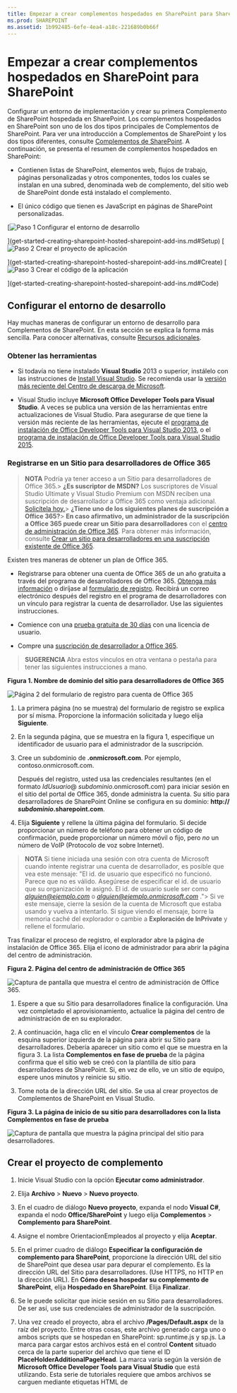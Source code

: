 ```yaml
---
title: Empezar a crear complementos hospedados en SharePoint para SharePoint
ms.prod: SHAREPOINT
ms.assetid: 1b992485-6efe-4ea4-a18c-221689b0b66f
---
```



# Empezar a crear complementos hospedados en SharePoint para SharePoint
Configurar un entorno de implementación y crear su primera Complemento de SharePoint hospedada en SharePoint.
Los complementos hospedados en SharePoint son uno de los dos tipos principales de Complementos de SharePoint. Para ver una introducción a Complementos de SharePoint y los dos tipos diferentes, consulte  [Complementos de SharePoint](sharepoint-add-ins.md). A continuación, se presenta el resumen de complementos hospedados en SharePoint:
  
    
    


- Contienen listas de SharePoint, elementos web, flujos de trabajo, páginas personalizadas y otros componentes, todos los cuales se instalan en una subred, denominada web de complemento, del sitio web de SharePoint donde está instalado el complemento.
    
  
- El único código que tienen es JavaScript en páginas de SharePoint personalizadas.
    
  

 [![Paso 1 Configurar el entorno de desarrollo](images/6d3bbe0a-399e-4747-9e1a-01d42954ce32.png)
  
    
    
](get-started-creating-sharepoint-hosted-sharepoint-add-ins.md#Setup) [![Paso 2 Crear el proyecto de aplicación](images/d69871f6-c503-463b-bf96-4b6d7306c313.png)
  
    
    
](get-started-creating-sharepoint-hosted-sharepoint-add-ins.md#Create) [![Paso 3 Crear el código de la aplicación](images/e5f8a9a2-e5fb-42d1-b19a-300178c626fb.png)
  
    
    
](get-started-creating-sharepoint-hosted-sharepoint-add-ins.md#Code)
  
    
    


## Configurar el entorno de desarrollo
<a name="Setup"> </a>

Hay muchas maneras de configurar un entorno de desarrollo para Complementos de SharePoint. En esta sección se explica la forma más sencilla. Para conocer alternativas, consulte  [Recursos adicionales](#bk_addresources).
  
    
    

### Obtener las herramientas


- Si todavía no tiene instalado **Visual Studio** 2013 o superior, instálelo con las instrucciones de [Install Visual Studio](http://msdn.microsoft.com/library/da049020-cfda-40d7-8ff4-7492772b620f.aspx). Se recomienda usar la  [versión más reciente del Centro de descarga de Microsoft](https://www.visualstudio.com/downloads/download-visual-studio-vs).
    
  
- Visual Studio incluye **Microsoft Office Developer Tools para Visual Studio**. A veces se publica una versión de las herramientas entre actualizaciones de Visual Studio. Para asegurarse de que tiene la versión más reciente de las herramientas, ejecute el [programa de instalación de Office Developer Tools para Visual Studio 2013](http://aka.ms/OfficeDevToolsForVS2013), o el  [programa de instalación de Office Developer Tools para Visual Studio 2015](http://aka.ms/OfficeDevToolsForVS2015).
    
  

### Registrarse en un Sitio para desarrolladores de Office 365
<a name="o365_signup"> </a>


> **NOTA**
>  Podría ya tener acceso a un Sitio para desarrolladores de Office 365.> **¿Es suscriptor de MSDN?** Los suscriptores de Visual Studio Ultimate y Visual Studio Premium con MSDN reciben una suscripción de desarrollador a Office 365 como ventaja adicional. [Solicítela hoy.](https://msdn.microsoft.com/subscriptions/manage/default.aspx)> **¿Tiene uno de los siguientes planes de suscripción a Office 365?**> **En caso afirmativo, un administrador de la suscripción a Office 365 puede crear un Sitio para desarrolladores** con el [centro de administración de Office 365](https://portal.microsoftonline.com/admin/default.aspx). Para obtener más información, consulte  [Crear un sitio para desarrolladores en una suscripción existente de Office 365](create-a-developer-site-on-an-existing-office-365-subscription.md). 
  
    
    

Existen tres maneras de obtener un plan de Office 365.
  
    
    

- Registrarse para obtener una cuenta de Office 365 de un año gratuita a través del programa de desarrolladores de Office 365.  [Obtenga más información](http://dev.office.com/devprogram) o diríjase al [formulario de registro](https://profile.microsoft.com/RegSysProfileCenter/wizardnp.aspx?wizid=14b845d0-938c-45af-b061-f798fbb4d170). Recibirá un correo electrónico después del registro en el programa de desarrolladores con un vínculo para registrar la cuenta de desarrollador. Use las siguientes instrucciones.
    
  
- Comience con una  [prueba gratuita de 30 días](https://portal.microsoftonline.com/Signup/MainSignUp.aspx?OfferId=6881A1CB-F4EB-4db3-9F18-388898DAF510&amp;DL=DEVELOPERPACK) con una licencia de usuario.
    
  
- Compre una  [suscripción de desarrollador a Office 365](https://portal.microsoftonline.com/Signup/MainSignUp.aspx?OfferId=C69E7747-2566-4897-8CBA-B998ED3BAB88&amp;DL=DEVELOPERPACK).
    
  

> **SUGERENCIA**
> Abra estos vínculos en otra ventana o pestaña para tener las siguientes instrucciones a mano. 
  
    
    


**Figura 1. Nombre de dominio del sitio para desarrolladores de Office 365**

  
    
    

  
    
    
![Página 2 del formulario de registro para cuenta de Office 365](images/ff384c69-56bf-4ceb-81c3-8b874e2407f0.png)
  
    
    

  
    
    

  
    
    

1. La primera página (no se muestra) del formulario de registro se explica por sí misma. Proporcione la información solicitada y luego elija **Siguiente**.
    
  
2. En la segunda página, que se muestra en la figura 1, especifique un identificador de usuario para el administrador de la suscripción.
    
  
3. Cree un subdominio de **.onmicrosoft.com**. Por ejemplo, contoso.onmicrosoft.com.
    
    Después del registro, usted usa las credenciales resultantes (en el formato  _IdUsuario_@ _subdominio_.onmicrosoft.com) para iniciar sesión en el sitio del portal de Office 365, donde administra la cuenta. Su sitio para desarrolladores de SharePoint Online se configura en su dominio: **http:// _subdominio_.sharepoint.com**.
    
  
4. Elija **Siguiente** y rellene la última página del formulario. Si decide proporcionar un número de teléfono para obtener un código de confirmación, puede proporcionar un número móvil o fijo, pero *no*  un número de VoIP (Protocolo de voz sobre Internet).
    
  

    
> **NOTA**
> Si tiene iniciada una sesión con otra cuenta de Microsoft cuando intente registrar una cuenta de desarrollador, es posible que vea este mensaje: "El id. de usuario que especificó no funcionó. Parece que no es válido. Asegúrese de especificar el id. de usuario que su organización le asignó. El id. de usuario suele ser como  *alguien@ejemplo.com*  o *alguien@ejemplo.onmicrosoft.com*  ."> Si ve este mensaje, cierre la sesión de la cuenta de Microsoft que estaba usando y vuelva a intentarlo. Si sigue viendo el mensaje, borre la memoria caché del explorador o cambie a **Exploración de InPrivate** y rellene el formulario.
  
    
    

Tras finalizar el proceso de registro, el explorador abre la página de instalación de Office 365. Elija el icono de administrador para abrir la página del centro de administración.
  
    
    

**Figura 2. Página del centro de administración de Office 365**

  
    
    

  
    
    
![Captura de pantalla que muestra el centro de administración de Office 365.](images/SP15_Office365AdminInset_border.png)
  
    
    

  
    
    

1. Espere a que su Sitio para desarrolladores finalice la configuración. Una vez completado el aprovisionamiento, actualice la página del centro de administración de en su explorador.
    
  
2. A continuación, haga clic en el vínculo **Crear complementos** de la esquina superior izquierda de la página para abrir su Sitio para desarrolladores. Debería aparecer un sitio como el que se muestra en la figura 3. La lista **Complementos en fase de prueba** de la página confirma que el sitio web se creó con la plantilla de sitio para desarrolladores de SharePoint. Si, en vez de ello, ve un sitio de equipo, espere unos minutos y reinicie su sitio.
    
  
3. Tome nota de la dirección URL del sitio. Se usa al crear proyectos de Complementos de SharePoint en Visual Studio.
    
  

**Figura 3. La página de inicio de su sitio para desarrolladores con la lista Complementos en fase de prueba**

  
    
    

  
    
    
![Captura de pantalla que muestra la página principal del sitio para desarrolladores.](images/SP15_DeveloperSiteHome_border.png)
  
    
    

  
    
    

  
    
    

## Crear el proyecto de complemento
<a name="Create"> </a>


1. Inicie Visual Studio con la opción **Ejecutar como administrador**.
    
  
2. Elija **Archivo** > **Nuevo** > **Nuevo proyecto**.
    
  
3. En el cuadro de diálogo **Nuevo proyecto**, expanda el nodo **Visual C#**, expanda el nodo **Office/SharePoint** y luego elija **Complementos** > **Complemento para SharePoint**.
    
  
4. Asigne el nombre OrientacionEmpleados al proyecto y elija **Aceptar**.
    
  
5. En el primer cuadro de diálogo **Especificar la configuración de complemento para SharePoint**, proporcione la dirección URL del sitio de SharePoint que desea usar para depurar el complemento. Es la dirección URL del Sitio para desarrolladores. (Use HTTPS, no HTTP en la dirección URL). En **Cómo desea hospedar su complemento de SharePoint**, elija **Hospedado en SharePoint**. Elija **Finalizar**.
    
  
6. Se le puede solicitar que inicie sesión en su Sitio para desarrolladores. De ser así, use sus credenciales de administrador de la suscripción.
    
  
7. Una vez creado el proyecto, abra el archivo **/Pages/Default.aspx** de la raíz del proyecto. Entre otras cosas, este archivo generado carga uno o ambos scripts que se hospedan en SharePoint: sp.runtime.js y sp.js. La marca para cargar estos archivos está en el control **Content** situado cerca de la parte superior del archivo que tiene el ID **PlaceHolderAdditionalPageHead**. La marca varía según la versión de **Microsoft Office Developer Tools para Visual Studio** que está utilizando. Esta serie de tutoriales requiere que ambos archivos se carguen mediante etiquetas HTML de **<script>**, no con etiquetas de **<SharePoint:ScriptLink>**. Asegúrese de que las líneas siguientes están en el control **PlaceHolderAdditionalPageHead**,  *justo encima*  de la línea `<meta name="WebPartPageExpansion" content="full" />`:
    
 ```
  
<script type="text/javascript" src="/_layouts/15/sp.runtime.js"></script>
<script type="text/javascript" src="/_layouts/15/sp.js"></script> 

 ```


    A continuación, busque en el archivo cualquier otra marca que también permita cargar uno de estos archivos y quite la marca redundante. Guarde y cierre el archivo.
    
  

## Código del complemento
<a name="Code"> </a>

Para su primera Complemento de SharePoint hospedada en SharePoint, se deberá incluir la extensión de SharePoint clásica: una lista personalizada y una instancia de lista.
  
    
    

1. En el **Explorador de soluciones**, abra el archivo AppManifest.xml.
    
  
2. Cuando se abra el diseñador de manifiestos, agregue un espacio entre las palabras en el campo **Title** para que se leaOrientacionEmpleados. ( *No*  cambie el campo **Name**).
    
  
3. Guarde y cierre el archivo.
    
  
4. Haga clic con el botón secundario en el proyecto en **Explorador de soluciones** y elija **Agregar** > **Nueva carpeta**. Asigne el nombre Listas a la carpeta.
    
  
5. Haga clic con el botón secundario en la nueva carpeta y elija **Agregar** > **Nuevo elemento**. El cuadro de diálogo **Agregar nuevo elemento** se abre en el nodo **Office/SharePoint**.
    
  
6. Elija **Lista**. Asígnele el nombre NuevaOrientacionEmpleados y luego elija **Agregar**.
    
  
7. En la página **Elegir configuración de la lista** del **Asistente para la personalización de SharePoint**, deje el nombre para mostrar de la lista con el valor predeterminado **NuevaOrientacionEmpleados**, elija el botón de opción **Crear una plantilla de lista personalizable y una instancia de lista de ella** y, en la lista desplegable, elija **Predeterminado (lista personalizada)**. Después, elija **Finalizar**.
    
  
8. El asistente crea una plantilla de lista **NuevaOrientacionEmpleados** con una instancia de lista secundaria llamada **InstanciaDeNuevaOrientacionEmpleados**. Es posible que se abra un diseñador de listas. Se usa en un paso posterior.
    
  
9. Expanda el nodo **InstanciaDeNuevaOrientacionEmpleados** en el **Explorador de soluciones**, si aún no lo está, de forma que puede distinguir claramente el archivo elements.xml que es un elemento secundario de la  *instancia*  de lista del archivo elements.xml que es un elemento secundario de la *plantilla*  de lista.
    
   **Nodo de listas en el Explorador de soluciones**

  

     ![Carpeta de lista con la plantilla NewEmployeeOrientation secundaria, que a su vez tiene tres elementos secundarios: una instancia NewEmployeeOrientationInstance, un archivo elements.xml y un archivo schema.xml. La propia instancia tiene un elemento secundario denominado elements.xml.](images/10e5d116-d24b-4a44-bfff-cfbf2f971b1e.PNG)
  

    
    
  
10. Abra el elemento secundario elements.xml de la plantilla de lista **NuevaOrientacionEmpleados**.
    
  
11. Agregue espacios al atributo **DisplayName** (no al atributo **Name**) para que sea más comprensible: "Nueva Orientación Empleados".
    
  
12. Establezca el atributo **Description** en"Información de orientación sobre nuevos empleados".
    
  
13. Deje los otros atributos en su valor predeterminado, guarde el archivo y ciérrelo.
    
  
14. Si el diseñador de listas no está abierto, elija el nodo **NuevaOrientacionEmpleados** en el **Explorador de soluciones**.
    
  
15. Abra la pestaña **Lista** del diseñador. Esta pestaña se usa para configurar determinados valores de la lista *instancia*  , no la lista *plantilla*  , pero tiene algunos valores predeterminados que heredó de la plantilla.
    
  
16. Cambie los valores de esta pestaña por los siguientes:
    
  - **Título**: Nuevos empleados en Seattle
    
  
  - **Dirección URL de lista**: Listas/NuevosEmpleadosEnSeattle
    
  
  - **Descripción**: Los nuevos empleados en Seattle.
    
  

    Deje las casillas en su estado predeterminado, guarde el archivo y cierre el diseñador.
    
  
17. Es posible que en el **Explorador de soluciones** esté el antiguo nombre de la instancia de lista. Si es así, abra el menú contextual de **InstanciaDeNuevaOrientacionEmpleados**, elija **Cambiar nombre** y cambie el nombre porNuevosEmpleadosEnSeattle.
    
  
18. Abra el archivo schema.xml.
    
  
19. En el elemento **View** cuyo valor **BaseViewID** es "0", reemplace el elemento **ViewFields** existente con el siguiente marcador. (Use exactamente este GUID para el **FieldRef** llamado `Title`).
    
     *Pueden aparecer saltos de línea en lugares extraños en este archivo schema.xml generado automáticamente. Asegúrese de que se han encontrado las etiquetas de inicio y finalización coincidentes para el elemento **ViewFields**. Agregue saltos de línea para mejorar la legibilidad.* 
    


 ```
  
<ViewFields>
  <FieldRef Name="Title" ID="{fa564e0f-0c70-4ab9-b863-0177e6ddd247}" DisplayName="Employee" />
 </ViewFields>
 ```

20. En el archivo schema.xml, en el elemento **View** cuyo valor **BaseViewID** es "1", sustituya el elemento **ViewFields** existente con el siguiente marcador. (Use exactamente este GUID para el **FieldRef** llamado `LinkTitle`.)
    
 ```
  
<ViewFields>
  <FieldRef Name="LinkTitle" ID="{82642ec8-ef9b-478f-acf9-31f7d45fbc31}" DisplayName="Employee" />
</ViewFields>
 ```

21. Guarde y cierre el archivo schema.xml.
    
  
22. Abra el archivo elements.xml que es un elemento secundario de la  *instancia*  de lista **NuevosEmpleadosEnSeattle** (no el archivo elements.xml que es un elemento secundario de *plantilla*  de lista **NuevaOrientacionEmpleados**).
    
  
23. En este archivo, rellene la lista con algunos datos iniciales. Para ello, agregue el siguiente elemento de marcador **Data** como elemento secundario del elemento **ListInstance**.
    
 ```
  
<Data>
  <Rows>
    <Row>
      <Field Name="Title">Tom Higginbotham</Field>
    </Row>
    <Row>
      <Field Name="Title">Satomi Hayakawa</Field>
    </Row>
    <Row>
      <Field Name="Title">Cassi Hicks</Field>
    </Row>
    <Row>
      <Field Name="Title">Lertchai Treetawatchaiwong</Field>
    </Row>
  </Rows>
</Data>
 ```

24. Guarde y cierre el archivo.
    
  
25. En el **Explorador de soluciones**, haga doble clic en **Feature1** para abrir el diseñador de características. En el diseñador, configure el **Título** enComponentes de la nueva orientación para empleados y configure la **Descripción** enListas y otros componentes para conseguir que los empleados reciban orientaciones sobre la empresa. Guarde el archivo y cierre el diseñador.
    
  
26. Si de forma automática no se ha cambiado el nombre de **Feature1** en el **Explorador de soluciones**, abra su menú contextual, elija **Cambiar nombre** y cámbielo porComponentesNuevaOrientacionEmpleados.
    
  
27. Abra el archivo Default.aspx.
    
  
28. Busque el elemento **Content** de ASP.NET con el identificador **PlaceHolderPageTitleInTitleArea**. Reemplace la cadena predeterminada "Título de la página" por "Nuevos empleados por ubicación".
    
  
29. Busque el elemento **Content** de ASP.NET con el identificador **PlaceHolderMain**.  *Reemplace*  su contenido con el siguiente marcador. ` _spPageContextInfo` es un objeto JavaScript que SharePoint incluye automáticamente en la página. Su propiedad `webAbsoluteUrl` devuelve la dirección URL del web de complemento.
    
 ```XML
  
<p><asp:HyperLink runat="server"
    NavigateUrl="JavaScript:window.location = _spPageContextInfo.webAbsoluteUrl + '/Lists/NewEmployeesInSeattle/AllItems.aspx';" 
    Text="New Employees in Seattle" /></p>

 ```


## Ejecutar el complemento y probar la lista
<a name="Code"> </a>


  
    
    

1. Use la tecla F5 para implementar y ejecutar el complemento. Visual Studio realiza una instalación temporal del complemento en el sitio de SharePoint de prueba e inmediatamente ejecuta el complemento. (Para averiguar cómo los usuarios finales ejecutan una Complemento de SharePoint instalada, consulte  [Pasos siguientes](#Nextsteps)).
    
  
2. Cuando se abra la página predeterminada del complemento, elija el vínculo **Nuevos empleados de Seattle** para abrir la instancia de lista personalizada.
    
   **Página predeterminada y página de vista de lista**

  

     ![La página predeterminada del complemento se muestra con su título Nuevos empleados por ubicación. Hay un vínculo con la etiqueta Nuevos empleados de Seattle. Una flecha parte desde este vínculo y señala a la página de vista de listas para la lista. El título de la página es Nuevos empleados de Seattle, con la lista debajo del título.](images/9dc5cefe-083a-4807-bee6-473001f23db9.png)
  

    
    
  
3. Agregue y elimine elementos de la lista.
    
  
4. Para terminar la sesión de depuración, cierre la ventana del explorador o detenga la depuración en Visual Studio. Cada vez que presiona F5, Visual Studio retirará la versión anterior del complemento e instalará la más reciente.
    
  
5. Trabajará con este complemento y con la solución de Visual Studio en otros artículos, y se considera recomendable retirar el complemento una última vez cuando acabe de trabajar en él durante un tiempo. En el proyecto, haga clic con el botón derecho en el **Explorador de soluciones** y elija **Retirar**.
    
  

## 
<a name="Nextsteps"> </a>

Hasta ahora, no hay mucha información de orientación en la lista. Agregaremos alguna información en posteriores artículos de esta serie. Pero primero, haga una breve pausa en la codificación para obtener información acerca de la implementación de Complementos de SharePoint en  [Implementar e instalar un complemento hospedado en SharePoint para SharePoint](deploy-and-install-a-sharepoint-hosted-sharepoint-add-in.md).
  
    
    

